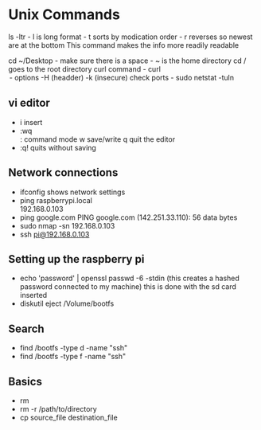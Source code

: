 # Unix Commands

ls -ltr 
    - l is long format
    - t sorts by modication order
    - r reverses so newest are at the bottom 
    This command makes the info more readily readable

cd ~/Desktop
    - make sure there is a space
    - ~ is the home directory
cd /  goes to the root directory
curl command
    - curl <option> <url>
        - options
            -H (headder)
            -k (insecure)
check ports
    - sudo netstat -tuln 

## vi editor
- i insert
- :wq  
    : command mode
    w save/write
    q quit the editor
- :q! quits without saving

## Network connections
- ifconfig 
    shows network settings
- ping raspberrypi.local   
    192.168.0.103
- ping google.com 
    PING google.com (142.251.33.110): 56 data bytes
- sudo nmap -sn 192.168.0.103
- ssh pi@192.168.0.103 

## Setting up the raspberry pi
- echo 'password' | openssl passwd -6 -stdin
    (this creates a hashed password connected to my machine)
    this is done with the sd card inserted
- diskutil eject /Volume/bootfs
## Search 
- find /bootfs -type d -name "ssh"
- find /bootfs -type f -name "ssh"

## Basics
- rm <filename>
- rm -r /path/to/directory
- cp source_file destination_file